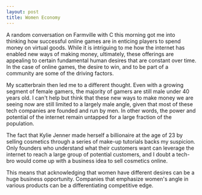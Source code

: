 ```yaml
---
layout: post
title: Women Economy
---
```


A random conversation on Farmville with C this morning got me into thinking how successful online games are in enticing players to spend money on virtual goods. While it is intriguing to me how the internet has enabled new ways of making money, ultimately, these offerings are appealing to certain fundamental human desires that are constant over time. In the case of online games, the desire to win, and to be part of a community are some of the driving factors.

My scatterbrain then led me to a different thought. Even with a growing segment of female gamers, the majority of gamers are still male under 40 years old. I can't help but think that these new ways to make money we are seeing now are still limited to a largely male angle, given that most of these tech companies are founded and run by men. In other words, the power and potential of the internet remain untapped for a large fraction of the population.

The fact that Kylie Jenner made herself a billionaire at the age of 23 by selling cosmetics through a series of make-up tutorials backs my suspicion. Only founders who understand what their customers want can leverage the internet to reach a large group of potential customers, and I doubt a tech-bro would come up with a business idea to sell cosmetics online.

This means that acknowledging that women have different desires can be a huge business opportunity. Companies that emphasize women's angle in various products can be a differentiating competitive edge.
